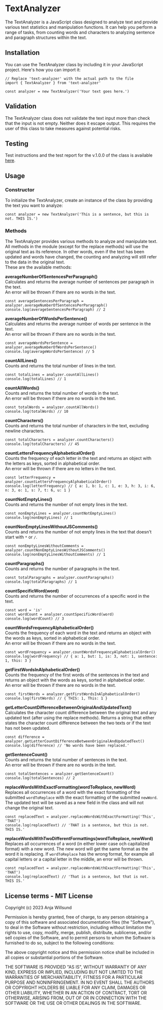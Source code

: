 # TextAnalyzer
The TextAnalyzer is a JavaScript class designed to analyze text and provide various text statistics and manipulation functions. It can help you perform a range of tasks, from counting words and characters to analyzing sentence and paragraph structures within the text.

## Installation
You can use the TextAnalyzer class by including it in your JavaScript project. Here's how you can import it:
```
// Replace 'text-analyzer' with the actual path to the file
import { TextAnalyzer } from 'text-analyzer' 

const analyzer = new TextAnalyzer('Your text goes here.')
```

## Validation
The TextAnalyzer class does not validate the text input more than check that the input is not empty. Neither does it escape output. This requires the user of this class to take measures against potential risks.

## Testing
Test instructions and the test report for the v.1.0.0 of the class is available [here](testing.md).

## Usage
### Constructor
To initialize the TextAnalyzer, create an instance of the class by providing the text you want to analyze:
```
const analyzer = new TextAnalyzer('This is a sentence, but this is not. THIS IS.')
```

### Methods
The TextAnalyzer provides various methods to analyze and manipulate text. All methods in the module (except for the replace methods) will use the original text as its reference. In other words, even if the text has been updated and words have changed, the counting and analyzing will still refer to the data in the original text.  
These are the available methods:

**averageNumberOfSentencesPerParagraph()**  
Calculates and returns the average number of sentences per paragraph in the text.  
An error will be thrown if there are no words in the text.
```
const averageSentencesPerParagraph = analyzer.averageNumberOfSentencesPerParagraph()
console.log(averageSentencesPerParagraph) // 2
```

**averageNumberOfWordsPerSentence()**  
Calculates and returns the average number of words per sentence in the text.  
An error will be thrown if there are no words in the text.
```
const averageWordsPerSentence = analyzer.averageNumberOfWordsPerSentence()
console.log(averageWordsPerSentence) // 5
```

**countAllLines()**  
Counts and returns the total number of lines in the text.
```
const totalLines = analyzer.countAllLines()
console.log(totalLines) // 1
```

**countAllWords()**  
Counts and returns the total number of words in the text.  
An error will be thrown if there are no words in the text.
```
const totalWords = analyzer.countAllWords()
console.log(totalWords) // 10
```

**countCharacters()**  
Counts and returns the total number of characters in the text, excluding newline characters.
```
const totalCharacters = analyzer.countCharacters()
console.log(totalCharacters) // 45
```

**countLettersFrequencyAlphabeticalOrder()**  
Counts the frequency of each letter in the text and returns an object with the letters as keys, sorted in alphabetical order.  
An error will be thrown if there are no letters in the text.
```
const letterFrequency = analyzer.countLettersFrequencyAlphabeticalOrder()
console.log(letterFrequency) // { a: 1, b: 1, c: 1, e: 3, h: 3, i: 6, n: 3, o: 1, s: 7, t: 6, u: 1 }
```

**countNotEmptyLines()**  
Counts and returns the number of not empty lines in the text.
```
const nonEmptyLines = analyzer.countNotEmptyLines()
console.log(nonEmptyLines) // 1
```

**countNonEmptyLinesWithoutJSComments()**  
Counts and returns the number of not empty lines in the text that doesn't start with `*` or `/`.
```
const nonEmptyLinesWithoutComments = analyzer.countNonEmptyLinesWithoutJSComments()
console.log(nonEmptyLinesWithoutComments) // 1
```

**countParagraphs()**  
Counts and returns the number of paragraphs in the text.
```
const totalParagraphs = analyzer.countParagraphs()
console.log(totalParagraphs) // 1
```

**countSpecificWord(word)**  
Counts and returns the number of occurrences of a specific word in the text.
```
const word = 'is'
const wordCount = analyzer.countSpecificWord(word)
console.log(wordCount) // 3
```

**countWordsFrequencyAlphabeticalOrder()**  
Counts the frequency of each word in the text and returns an object with the words as keys, sorted in alphabetical order.  
An error will be thrown if there are no words in the text.
```
const wordFrequency = analyzer.countWordsFrequencyAlphabeticalOrder()
console.log(wordFrequency) // { a: 1, but: 1, is: 3, not: 1, sentence: 1, this: 3 }
```

**getFirstWordsInAlphabeticalOrder()**  
Counts the frequency of the first words of the sentences in the text and returns an object with the words as keys, sorted in alphabetical order.  
An error will be thrown if there are no words in the text.
```
const firstWords = analyzer.getFirstWordsInAlphabeticalOrder()
console.log(firstWords) // { THIS: 1, This: 1 }
```

**getLetterCountDifferenceBetweenOriginalAndUpdatedText()**  
Calculates the character count difference between the original text and any updated text (after using the replace methods). Returns a string that either states the character count difference between the two texts or if the text has not been updated.
```
const difference = analyzer.getLetterCountDifferenceBetweenOriginalAndUpdatedText()
console.log(difference) // 'No words have been replaced.'
```

**getSentenceCount()**  
Counts and returns the total number of sentences in the text.  
An error will be thrown if there are no words in the text.

```
const totalSentences = analyzer.getSentenceCount()
console.log(totalSentences) // 2
```

**replaceWordsWithExactFormatting(wordToReplace, newWord)**  
Replaces all occurrences of a word with the exact formatting of the submitted `wordToReplace` with the exact formatting of the submitted `newWord`. The updated text will be saved as a new field in the class and will not change the original text. 
```
const replacedText = analyzer.replaceWordsWithExactFormatting('This', 'THAT')
console.log(replacedText) // 'THAT is a sentence, but this is not. THIS IS.'
```

**replaceWordsWithTwoDifferentFormattings(wordToReplace, newWord)**  
Replaces all occurrences of a word (in either lower case och capitalized format) with a new word. The new word will get the same format as the word it is replacing. If `wordToReplace` has the wrong format, for example all capital letters or a capital letter in the middle, an error will be thrown.
```
const replacedText = analyzer.replaceWordsWithExactFormatting('This', 'THAT')
console.log(replacedText) // 'That is a sentence, but that is not. THIS IS.'
```

## License terms - MIT License
Copyright (c) 2023 Anja Willsund

Permission is hereby granted, free of charge, to any person obtaining a copy
of this software and associated documentation files (the "Software"), to deal
in the Software without restriction, including without limitation the rights
to use, copy, modify, merge, publish, distribute, sublicense, and/or sell
copies of the Software, and to permit persons to whom the Software is
furnished to do so, subject to the following conditions:

The above copyright notice and this permission notice shall be included in all
copies or substantial portions of the Software.

THE SOFTWARE IS PROVIDED "AS IS", WITHOUT WARRANTY OF ANY KIND, EXPRESS OR
IMPLIED, INCLUDING BUT NOT LIMITED TO THE WARRANTIES OF MERCHANTABILITY,
FITNESS FOR A PARTICULAR PURPOSE AND NONINFRINGEMENT. IN NO EVENT SHALL THE
AUTHORS OR COPYRIGHT HOLDERS BE LIABLE FOR ANY CLAIM, DAMAGES OR OTHER
LIABILITY, WHETHER IN AN ACTION OF CONTRACT, TORT OR OTHERWISE, ARISING FROM,
OUT OF OR IN CONNECTION WITH THE SOFTWARE OR THE USE OR OTHER DEALINGS IN THE
SOFTWARE.